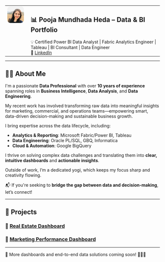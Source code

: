 <table>
  <tr>
    <td style="vertical-align: top; padding-right: 15px;">
      <img src="./image.png" alt="Pooja Mundhada Heda" width="100" style="border-radius: 10px;" />
    </td>
    <td style="vertical-align: top;">
      <h2>📊 Pooja Mundhada Heda – Data & BI Portfolio</h2>
      💡 Certified Power BI Data Analyst | Fabric Analytics Engineer | Tableau | BI Consultant | Data Engineer  
      <br>
      🔗 <a href="https://www.linkedin.com/in/pooja-mundhada/">LinkedIn</a>
    </td>
  </tr>
</table>

---

## 👩‍💼 About Me

I'm a passionate **Data Professional** with over **10 years of experience** spanning roles in **Business Intelligence**, **Data Analysis**, and **Data Engineering**.

My recent work has involved transforming raw data into meaningful insights for marketing, commercial, and operations teams—empowering smart, data-driven decision-making and sustainable business growth.

I bring expertise across the data lifecycle, including:

- **Analytics & Reporting**: Microsoft Fabric/Power BI, Tableau
- **Data Engineering**: Oracle PL/SQL, GBQ, Informatica
- **Cloud & Automation**: Google BigQuery  

I thrive on solving complex data challenges and translating them into **clear, intuitive dashboards** and **actionable insights**.

Outside of work, I’m a dedicated yogi, which keeps my focus sharp and creativity flowing.

📬 If you're seeking to **bridge the gap between data and decision-making**, let’s connect!

---

## 🧭 Projects

### 🔹 [Real Estate Dashboard](./Real-Estate-Project/README.md)

### 🔹 [Marketing Performance Dashboard](./Marketing-Performance-Project/README.md)

---

📌 More dashboards and end-to-end data solutions coming soon! 🚀🚀🚀
